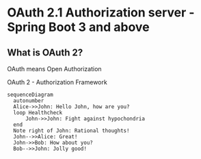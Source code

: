 # OAuth 2.1 Authorization server - Spring Boot 3 and  above

## What is OAuth 2?

OAuth means Open Authorization

OAuth 2 - Authorization Framework

``` mermaid
sequenceDiagram
  autonumber
  Alice->>John: Hello John, how are you?
  loop Healthcheck
      John->>John: Fight against hypochondria
  end
  Note right of John: Rational thoughts!
  John-->>Alice: Great!
  John->>Bob: How about you?
  Bob-->>John: Jolly good!

```
